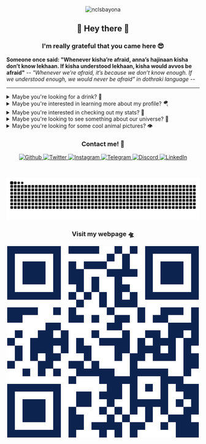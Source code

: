 <p align="center">

  <img src="https://socialify.git.ci/nclsbayona/nclsbayona/image?description=1&descriptionEditable=Come%20check%20my%20profile!&font=Bitter&pattern=Signal&theme=Dark" alt="nclsbayona" width="640" height="320" />

</p>

<h2 align="center">👋 Hey there 👋</h2>

<h3 align="center">I'm really grateful that you came here 😎</h3>

<!--p  align="center">
<img src="logo.png" alt="Logo" width="480">
</p-->



<p align="center">

  <strong align="center">Someone once said: &quot;Whenever kisha’re afraid,  anna’s hajinaan kisha don’t know lekhaan. If kisha understood lekhaan,  kisha would avvos be afraid&quot;</strong>
  <i>-- &quot;Whenever we’re afraid, it’s because we don’t know enough. If we understood enough, we would never be afraid&quot; in dothraki language --</i>

</p>

----

<details>
<summary>Maybe you're looking for a drink? 🍹</summary>
<br />
<h4 align="center">Quick F**K</h4>
<p align="center">

<img src="https://www.thecocktaildb.com/images/media/drink/wvtwpp1478963454.jpg" alt="Drink image" />

</p>
 
<h5 align="center">Alcoholic - Shot</h5>

<h5 align="center">Neccesary ingredients</h5>
<table align="center">
<tr>
<td>
<table frame="box" rules="cols">
    <thead>
        <tr>
            <th style="padding-left: 1em; padding-right: 1em; text-align: center">Ingredient</th>
            <th style="padding-left: 1em; padding-right: 1em; text-align: center">Measure</th>
        </tr>
    </thead>
    <tbody>
        <tr>
            <td style="padding-left: 1em; padding-right: 1em; text-align: center; vertical-align: top">Kahlua</td>
            <td style="padding-left: 1em; padding-right: 1em; text-align: center; vertical-align: top">1 part </td>
        </tr>
        <tr>
            <td style="padding-left: 1em; padding-right: 1em; text-align: center; vertical-align: top">Midori melon liqueur</td>
            <td style="padding-left: 1em; padding-right: 1em; text-align: center; vertical-align: top">1 part </td>
        </tr>
        <tr>
            <td style="padding-left: 1em; padding-right: 1em; text-align: center; vertical-align: top">Baileys irish cream</td>
            <td style="padding-left: 1em; padding-right: 1em; text-align: center; vertical-align: top">1 part </td>
        </tr>
    </tbody>
</table>
</td>
</tr>
</table>



<p align="center">
In a shot glass add 1/3 Kahlua first. Then 1/3 Miduri, topping it off with a 1/3 bailey's irish cream
</p>

----

</details>

<details>
<summary>Maybe you're interested in learning more about my profile? 🪂</summary>
<br />
<h5 align="center">👀 Visitor count</h5>
<p align="center">

<img src="https://profile-counter.glitch.me/nclsbayona/count.svg"/>

</p>
<p align="center">

<img src="https://img.shields.io/github/followers/nclsbayona?color=003153&logo=github&style=for-the-badge"/>
<img src="https://img.shields.io/github/last-commit/nclsbayona/nclsbayona?color=003153&logo=github&style=for-the-badge&label=Latest%20Profile%20Commit">

</p>
<p align="center">

<img src="https://github-profile-trophy.vercel.app/?username=nclsbayona&theme=dracula&no-frame=false&margin-w=5&margin-h=5&no-bg=true&column=4">

</p>

----

</details>
<details>
<summary>Maybe you're interested in checking out my stats? 🐣</summary>
<br />
<h4 align="center">General GitHub Stats 🌀</h4>

<p align="center">

<!--h5>😃 General Overview</h5-->
<img src="https://github-readme-stats.vercel.app/api?username=nclsbayona&show_icons=true&count_private=true&include_all_commits=true&locale=en&theme=tokyonight" width="260">

<!--h5>Life-Time Stats Overview 😃</h5-->
<img src="https://github-readme-streak-stats.herokuapp.com/?user=nclsbayona&theme=algolia" width="260">

</p>

<br />

<h4 align="center">🤖 Programming Languages Stats</h4>

<p align="center">

<!--h5>Most Used Languages Stats 💾</h5-->
<img src="https://github-readme-stats.vercel.app/api/top-langs/?username=nclsbayona&show_icons=true&locale=en&langs_count=5&theme=tokyonight">

</p>

<br />

<h4 align="center">⌚General Weekly-Stats</h4>
<table align="center">
<tr>
<td>
<table frame="box" rules="cols">
    <thead>
        <tr>
            <th style="padding-left: 1em; padding-right: 1em; text-align: center">Language name</th>
            <th style="padding-left: 1em; padding-right: 1em; text-align: center">Time spent</th>
        </tr>
    </thead>
    <tbody>
        <tr>
            <td style="padding-left: 1em; padding-right: 1em; text-align: center; vertical-align: top">Java</td>
            <td style="padding-left: 1em; padding-right: 1em; text-align: center; vertical-align: top">1 hours and 40 minutes</td>
        </tr>
        <tr>
            <td style="padding-left: 1em; padding-right: 1em; text-align: center; vertical-align: top">XML</td>
            <td style="padding-left: 1em; padding-right: 1em; text-align: center; vertical-align: top">0 hours and 55 minutes</td>
        </tr>
        <tr>
            <td style="padding-left: 1em; padding-right: 1em; text-align: center; vertical-align: top">YAML</td>
            <td style="padding-left: 1em; padding-right: 1em; text-align: center; vertical-align: top">0 hours and 8 minutes</td>
        </tr>
        <tr>
            <td style="padding-left: 1em; padding-right: 1em; text-align: center; vertical-align: top">Other</td>
            <td style="padding-left: 1em; padding-right: 1em; text-align: center; vertical-align: top">0 hours and 6 minutes</td>
        </tr>
        <tr>
            <td style="padding-left: 1em; padding-right: 1em; text-align: center; vertical-align: top">Markdown</td>
            <td style="padding-left: 1em; padding-right: 1em; text-align: center; vertical-align: top">0 hours and 5 minutes</td>
        </tr>
        <tr>
            <td style="padding-left: 1em; padding-right: 1em; text-align: center; vertical-align: top">Java Properties</td>
            <td style="padding-left: 1em; padding-right: 1em; text-align: center; vertical-align: top">0 hours and 0 minutes</td>
        </tr>
        <tr>
            <td style="padding-left: 1em; padding-right: 1em; text-align: center; vertical-align: top">Batchfile</td>
            <td style="padding-left: 1em; padding-right: 1em; text-align: center; vertical-align: top">0 hours and 0 minutes</td>
        </tr>
    </tbody>
</table>
</td>
<td>
<table frame="box" rules="cols">
    <thead>
        <tr>
            <th style="padding-left: 1em; padding-right: 1em; text-align: center">OS name</th>
            <th style="padding-left: 1em; padding-right: 1em; text-align: center">Time spent</th>
        </tr>
    </thead>
    <tbody>
        <tr>
            <td style="padding-left: 1em; padding-right: 1em; text-align: center; vertical-align: top">Windows</td>
            <td style="padding-left: 1em; padding-right: 1em; text-align: center; vertical-align: top">2 hours and 56 minutes</td>
        </tr>
    </tbody>
</table>
</td>
</tr>
</table>

----
</details>

<details>
<summary>Maybe you're looking to see something about our universe? 🔭</summary>

<br />
<h4 align="center">Outer Space Background - Image by rawpixel.com at Freepik</h4>
<p align="center">

<img src="https://img.freepik.com/free-photo/outer-space-background_53876-88651.jpg?w=1060&amp;t=st=1695603102~exp=1695603702~hmac=124c2244f1d9fa53cb0a3cb24f182b18e9415ac708fe6b5b501d9eb6ed9b3598" alt="Outer Space Background image" />

</p>
 
<h5 align="center">Outer Space Background Photo</h5>

----

</details>

<details>
<summary>Maybe you're looking for some cool animal pictures? 👁️</summary>

<br />
<table align="center">
<tr>
<td>
<img src="https://images.pexels.com/photos/1661179/pexels-photo-1661179.jpeg?auto=compress&amp;cs=tinysrgb&amp;w=1260&amp;h=750&amp;dpr=1" width="180"/>
</td>
<td>
<img src="https://images.pexels.com/photos/17811/pexels-photo.jpg?auto=compress&amp;cs=tinysrgb&amp;w=1260&amp;h=750&amp;dpr=1" width="180"/>
</td>
<td>
<img src="https://images.pexels.com/photos/2295744/pexels-photo-2295744.jpeg?auto=compress&amp;cs=tinysrgb&amp;w=1260&amp;h=750&amp;dpr=1" width="180"/>
</td>
</tr>
<tr>
<td>
<img src="https://images.pexels.com/photos/1851164/pexels-photo-1851164.jpeg?auto=compress&amp;cs=tinysrgb&amp;w=1260&amp;h=750&amp;dpr=1" width="180"/>
</td>
<td>
<img src="https://images.pexels.com/photos/3608263/pexels-photo-3608263.jpeg?auto=compress&amp;cs=tinysrgb&amp;w=1260&amp;h=750&amp;dpr=1" width="180"/>
</td>
<td>
<img src="https://images.pexels.com/photos/1059823/pexels-photo-1059823.jpeg?auto=compress&amp;cs=tinysrgb&amp;w=1260&amp;h=750&amp;dpr=1" width="180"/>
</td>
</tr>
<tr>
<td>
<img src="https://images.pexels.com/photos/106686/pexels-photo-106686.jpeg?auto=compress&amp;cs=tinysrgb&amp;w=1260&amp;h=750&amp;dpr=1" width="180"/>
</td>
<td>
<img src="https://images.pexels.com/photos/4666751/pexels-photo-4666751.jpeg?auto=compress&amp;cs=tinysrgb&amp;w=1260&amp;h=750&amp;dpr=1" width="180"/>
</td>
<td>
<img src="https://images.pexels.com/photos/3396657/pexels-photo-3396657.jpeg?auto=compress&amp;cs=tinysrgb&amp;w=1260&amp;h=750&amp;dpr=1" width="180"/>
</td>
</tr>
<tr>
<td>
<img src="https://images.pexels.com/photos/568022/pexels-photo-568022.jpeg?auto=compress&amp;cs=tinysrgb&amp;w=1260&amp;h=750&amp;dpr=1" width="180"/>
</td>
<td>
<img src="https://images.pexels.com/photos/674318/pexels-photo-674318.jpeg?auto=compress&amp;cs=tinysrgb&amp;w=1260&amp;h=750&amp;dpr=1" width="180"/>
</td>
<td>
<img src="https://images.pexels.com/photos/927497/pexels-photo-927497.jpeg?auto=compress&amp;cs=tinysrgb&amp;w=1260&amp;h=750&amp;dpr=1" width="180"/>
</td>
</tr>
<tr>
<td>
<img src="https://images.pexels.com/photos/3493730/pexels-photo-3493730.jpeg?auto=compress&amp;cs=tinysrgb&amp;w=1260&amp;h=750&amp;dpr=1" width="180"/>
</td>
<td>
<img src="https://images.pexels.com/photos/567540/pexels-photo-567540.jpeg?auto=compress&amp;cs=tinysrgb&amp;w=1260&amp;h=750&amp;dpr=1" width="180"/>
</td>
<td>
<img src="https://images.pexels.com/photos/41315/africa-african-animal-cat-41315.jpeg?auto=compress&amp;cs=tinysrgb&amp;w=1260&amp;h=750&amp;dpr=1" width="180"/>
</td>
</tr>
<tr>
<td>
<img src="https://images.pexels.com/photos/982230/pexels-photo-982230.jpeg?auto=compress&amp;cs=tinysrgb&amp;w=1260&amp;h=750&amp;dpr=1" width="180"/>
</td>
<td>
<img src="https://images.pexels.com/photos/4666747/pexels-photo-4666747.jpeg?auto=compress&amp;cs=tinysrgb&amp;w=1260&amp;h=750&amp;dpr=1" width="180"/>
</td>
<td>
<img src="https://images.pexels.com/photos/2313396/pexels-photo-2313396.jpeg?auto=compress&amp;cs=tinysrgb&amp;w=1260&amp;h=750&amp;dpr=1" width="180"/>
</td>
</tr>
</table>

----

</details>

<h3 align="center">Contact me! 📇</h3>

<p align="center">
<a href="https://github.com/nclsbayona" target="_blank">
 <img alt="Github" src="https://img.shields.io/badge/GitHub-%2312180E.svg?&style=for-the-badge&logo=Github&logoColor=white">
</a>
<a href="https://twitter.com/nclsbayona" target="_blank">
 <img alt="Twitter" src="https://img.shields.io/badge/twitter-%231DA1F2.svg?&style=for-the-badge&logo=twitter&logoColor=white">
</a>
<a href="https://instagram.com/nclsbayona" target="_blank">
 <img alt="Instagram" src="https://img.shields.io/badge/-INSTAGRAM-critical?&style=for-the-badge&logo=instagram&logoColor=white">
</a>
<a href="https://t.me/nclsbayona" target="_blank">
 <img alt="Telegram" src="https://img.shields.io/badge/-TELEGRAM-blue?&style=for-the-badge&logo=telegram&logoColor=white">
</a>
<a href="https://www.discord.com/channels/@nclsbayona#6681" target="_blank">
 <img alt="Discord" src="https://img.shields.io/badge/-DISCORD-darkblue?&style=for-the-badge&logo=discord&logoColor=white">
</a>
<a href="https://www.linkedin.com/in/nclsbayona" target="_blank">
 <img alt="LinkedIn" src="https://img.shields.io/badge/-LINKEDIN-lightblue?&style=for-the-badge&logo=linkedin&logoColor=white">
</a>

</p>

<br />


<p align="center">

<img src="https://raw.githubusercontent.com/nclsbayona/Daily.dev-devcard-books/output/github-contribution-grid-snake-sissa.svg">

</p>

<h3 align="center">Visit my webpage 🛸</h3>

<p align="center">

<a href="https://nclsbayona.github.io" target="_blank">
 <img src="QR.png">
</a>

</p>
